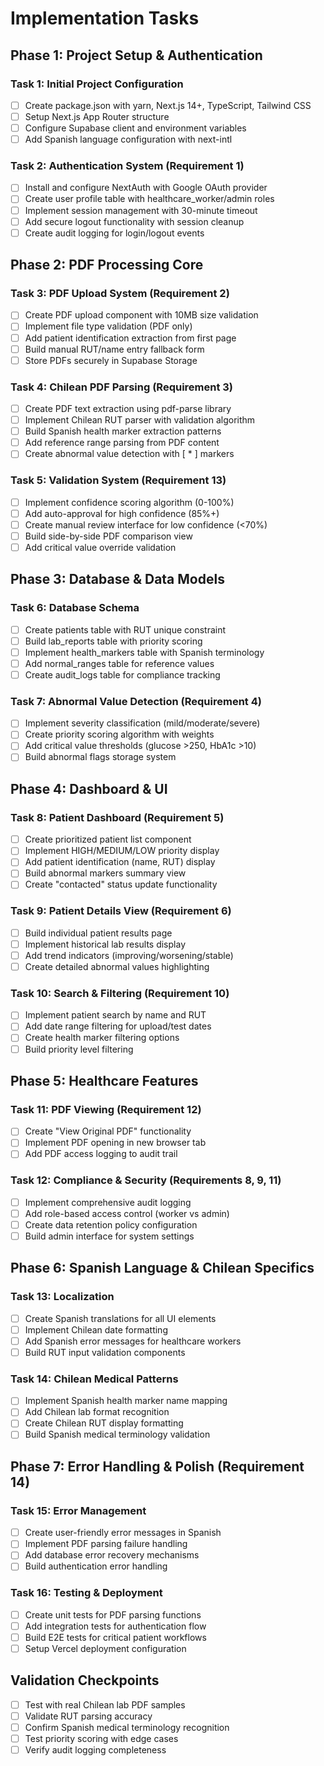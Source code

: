 # Implementation Tasks

## Phase 1: Project Setup & Authentication

### Task 1: Initial Project Configuration
- [ ] Create package.json with yarn, Next.js 14+, TypeScript, Tailwind CSS
- [ ] Setup Next.js App Router structure
- [ ] Configure Supabase client and environment variables
- [ ] Add Spanish language configuration with next-intl

### Task 2: Authentication System (Requirement 1)
- [ ] Install and configure NextAuth with Google OAuth provider
- [ ] Create user profile table with healthcare_worker/admin roles
- [ ] Implement session management with 30-minute timeout
- [ ] Add secure logout functionality with session cleanup
- [ ] Create audit logging for login/logout events

## Phase 2: PDF Processing Core

### Task 3: PDF Upload System (Requirement 2)
- [ ] Create PDF upload component with 10MB size validation
- [ ] Implement file type validation (PDF only)
- [ ] Add patient identification extraction from first page
- [ ] Build manual RUT/name entry fallback form
- [ ] Store PDFs securely in Supabase Storage

### Task 4: Chilean PDF Parsing (Requirement 3)
- [ ] Create PDF text extraction using pdf-parse library
- [ ] Implement Chilean RUT parser with validation algorithm
- [ ] Build Spanish health marker extraction patterns
- [ ] Add reference range parsing from PDF content
- [ ] Create abnormal value detection with [ * ] markers

### Task 5: Validation System (Requirement 13)
- [ ] Implement confidence scoring algorithm (0-100%)
- [ ] Add auto-approval for high confidence (85%+)
- [ ] Create manual review interface for low confidence (<70%)
- [ ] Build side-by-side PDF comparison view
- [ ] Add critical value override validation

## Phase 3: Database & Data Models

### Task 6: Database Schema
- [ ] Create patients table with RUT unique constraint
- [ ] Build lab_reports table with priority scoring
- [ ] Implement health_markers table with Spanish terminology
- [ ] Add normal_ranges table for reference values
- [ ] Create audit_logs table for compliance tracking

### Task 7: Abnormal Value Detection (Requirement 4)
- [ ] Implement severity classification (mild/moderate/severe)
- [ ] Create priority scoring algorithm with weights
- [ ] Add critical value thresholds (glucose >250, HbA1c >10)
- [ ] Build abnormal flags storage system

## Phase 4: Dashboard & UI

### Task 8: Patient Dashboard (Requirement 5)
- [ ] Create prioritized patient list component
- [ ] Implement HIGH/MEDIUM/LOW priority display
- [ ] Add patient identification (name, RUT) display
- [ ] Build abnormal markers summary view
- [ ] Create "contacted" status update functionality

### Task 9: Patient Details View (Requirement 6)
- [ ] Build individual patient results page
- [ ] Implement historical lab results display
- [ ] Add trend indicators (improving/worsening/stable)
- [ ] Create detailed abnormal values highlighting

### Task 10: Search & Filtering (Requirement 10)
- [ ] Implement patient search by name and RUT
- [ ] Add date range filtering for upload/test dates
- [ ] Create health marker filtering options
- [ ] Build priority level filtering

## Phase 5: Healthcare Features

### Task 11: PDF Viewing (Requirement 12)
- [ ] Create "View Original PDF" functionality
- [ ] Implement PDF opening in new browser tab
- [ ] Add PDF access logging to audit trail

### Task 12: Compliance & Security (Requirements 8, 9, 11)
- [ ] Implement comprehensive audit logging
- [ ] Add role-based access control (worker vs admin)
- [ ] Create data retention policy configuration
- [ ] Build admin interface for system settings

## Phase 6: Spanish Language & Chilean Specifics

### Task 13: Localization
- [ ] Create Spanish translations for all UI elements
- [ ] Implement Chilean date formatting
- [ ] Add Spanish error messages for healthcare workers
- [ ] Build RUT input validation components

### Task 14: Chilean Medical Patterns
- [ ] Implement Spanish health marker name mapping
- [ ] Add Chilean lab format recognition
- [ ] Create Chilean RUT display formatting
- [ ] Build Spanish medical terminology validation

## Phase 7: Error Handling & Polish (Requirement 14)

### Task 15: Error Management
- [ ] Create user-friendly error messages in Spanish
- [ ] Implement PDF parsing failure handling
- [ ] Add database error recovery mechanisms
- [ ] Build authentication error handling

### Task 16: Testing & Deployment
- [ ] Create unit tests for PDF parsing functions
- [ ] Add integration tests for authentication flow
- [ ] Build E2E tests for critical patient workflows
- [ ] Setup Vercel deployment configuration

## Validation Checkpoints
- [ ] Test with real Chilean lab PDF samples
- [ ] Validate RUT parsing accuracy
- [ ] Confirm Spanish medical terminology recognition
- [ ] Test priority scoring with edge cases
- [ ] Verify audit logging completeness
